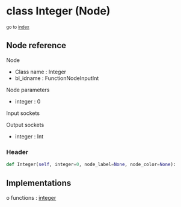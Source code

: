 # class Integer (Node)

<sub>go to [index](/docs/index.md)</sub>

## Node reference

Node
 - Class name : Integer
 - bl_idname : FunctionNodeInputInt

Node parameters
 - integer : 0

Input sockets

Output sockets
 - integer : Int

### Header

``` python
def Integer(self, integer=0, node_label=None, node_color=None):
```

## Implementations

o functions : [integer](/docs/classes/integer.md)


